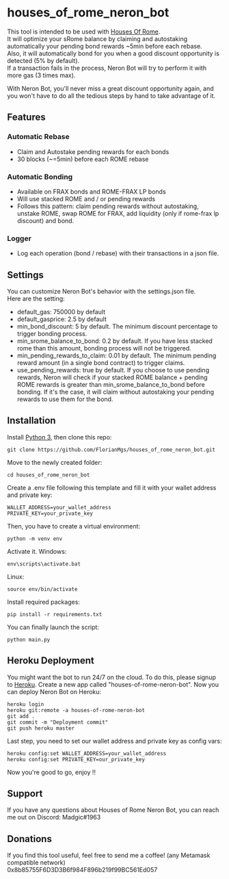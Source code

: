 # houses_of_rome_neron_bot
This tool is intended to be used with [Houses Of Rome](https://romedao.finance/).   
It will optimize your sRome balance by claiming and autostaking automatically your pending bond rewards ~5min before each rebase.   
Also, it will automatically bond for you when a good discount opportunity is detected (5% by default).  
If a transaction fails in the process, Neron Bot will try to perform it with more gas (3 times max).   

With Neron Bot, you'll never miss a great discount opportunity again, and you won't have to do all the tedious steps by hand to take advantage of it.


## Features
### Automatic Rebase
- Claim and Autostake pending rewards for each bonds   
- 30 blocks (~=5min) before each ROME rebase   
### Automatic Bonding
- Available on FRAX bonds and ROME-FRAX LP bonds   
- Will use stacked ROME and / or pending rewards   
- Follows this pattern: claim pending rewards without autostaking, unstake ROME, swap ROME for FRAX, add liquidity (only if rome-frax lp discount) and bond.
### Logger
- Log each operation (bond / rebase) with their transactions in a json file.
## Settings
You can customize Neron Bot's behavior with the settings.json file.   
Here are the setting:   
- default_gas: 750000 by default
- default_gasprice: 2.5 by default
- min_bond_discount: 5 by default. The minimum discount percentage to trigger bonding process.
- min_srome_balance_to_bond: 0.2 by default. If you have less stacked rome than this amount, bonding process will not be triggered.
- min_pending_rewards_to_claim: 0.01 by default. The minimum pending reward amount (in a single bond contract) to trigger claims.
- use_pending_rewards: true by default. If you choose to use pending rewards, Neron will check if your stacked ROME balance + pending ROME rewards is greater than min_srome_balance_to_bond before bonding. If it's the case, it will claim without autostaking your pending rewards to use them for the bond.
## Installation
Install [Python 3](https://www.python.org/), then clone this repo:
```
git clone https://github.com/FlorianMgs/houses_of_rome_neron_bot.git
```
Move to the newly created folder:
```
cd houses_of_rome_neron_bot
```
Create a .env file following this template and fill it with your wallet address and private key:
```
WALLET_ADDRESS=your_wallet_address
PRIVATE_KEY=your_private_key
```
Then, you have to create a virtual environment:
```
python -m venv env
```
Activate it.
Windows:
```
env\scripts\activate.bat
```
Linux:
```
source env/bin/activate
```
Install required packages:
```
pip install -r requirements.txt
```
You can finally launch the script:
```
python main.py
```
## Heroku Deployment
You might want the bot to run 24/7 on the cloud. To do this, please signup to [Heroku](https://signup.heroku.com/).
Create a new app called "houses-of-rome-neron-bot".
Now you can deploy Neron Bot on Heroku:
```
heroku login
heroku git:remote -a houses-of-rome-neron-bot
git add .
git commit -m "Deployment commit"
git push heroku master 
```
Last step, you need to set our wallet address and private key as config vars:
```
heroku config:set WALLET_ADDRESS=your_wallet_address
heroku config:set PRIVATE_KEY=our_private_key
```
Now you're good to go, enjoy !!
## Support
If you have any questions about Houses of Rome Neron Bot, you can reach me out on Discord: Madgic#1963
## Donations
If you find this tool useful, feel free to send me a coffee! (any Metamask compatible network)      
0x8b85755F6D3D3B6f984F896b219f99BC561Ed057   
